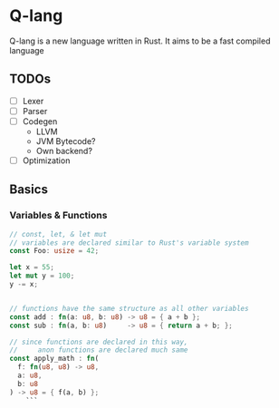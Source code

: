 # Q-lang

Q-lang is a new language written in Rust. It aims to be a fast compiled language

## TODOs

- [ ] Lexer
- [ ] Parser
- [ ] Codegen
  - LLVM
  - JVM Bytecode?
  - Own backend?
- [ ] Optimization

## Basics

### Variables & Functions

```rust
// const, let, & let mut
// variables are declared similar to Rust's variable system
const Foo: usize = 42;

let x = 55;
let mut y = 100;
y -= x;


// functions have the same structure as all other variables
const add : fn(a: u8, b: u8) -> u8 = { a + b };
const sub : fn(a, b: u8)     -> u8 = { return a + b; };

// since functions are declared in this way,
//     anon functions are declared much same
const apply_math : fn(
  f: fn(u8, u8) -> u8,
  a: u8,
  b: u8
) -> u8 = { f(a, b) };
    ```

